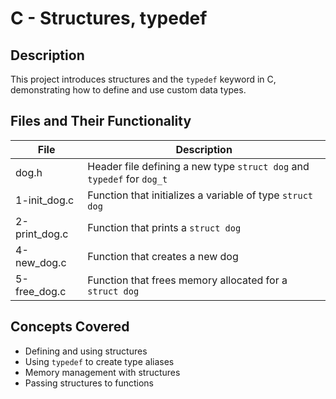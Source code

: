 # C - Structures, typedef

## Description
This project introduces structures and the `typedef` keyword in C, demonstrating how to define and use custom data types.

## Files and Their Functionality

| File | Description |
| ---- | ----------- |
| dog.h | Header file defining a new type `struct dog` and `typedef` for `dog_t` |
| 1-init_dog.c | Function that initializes a variable of type `struct dog` |
| 2-print_dog.c | Function that prints a `struct dog` |
| 4-new_dog.c | Function that creates a new dog |
| 5-free_dog.c | Function that frees memory allocated for a `struct dog` |

## Concepts Covered
- Defining and using structures
- Using `typedef` to create type aliases
- Memory management with structures
- Passing structures to functions
